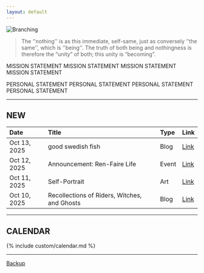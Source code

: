 ```yaml
---
layout: default
---
```


![Branching](https://trigger-sister.github.io/assets/img/logo.png)

> The ‘'nothing’' is as this immediate, self-same, just as conversely ‘'the same’', which is ‘'being’'. The truth of both being and nothingness is therefore the “unity” of both; this unity is “becoming”.

MISSION STATEMENT MISSION STATEMENT MISSION STATEMENT MISSION STATEMENT

PERSONAL STATEMENT PERSONAL STATEMENT PERSONAL STATEMENT PERSONAL STATEMENT

* * *

## NEW

| Date         | Title                                        | Type  | Link  |
|:-------------|:---------------------------------------------|:------|:------|
| Oct 13, 2025 | good swedish fish                            | Blog  | [Link](./WIP.html) |
| Oct 12, 2025 | Announcement: Ren-Faire Life                 | Event | [Link](./WIP.html) |
| Oct 11, 2025 | Self-Portrait                                | Art   | [Link](./WIP.html) |
| Oct 10, 2025 | Recollections of Riders, Witches, and Ghosts | Blog  | [Link](./WIP.html) |

* * *

## CALENDAR

{% include custom/calendar.md %}

* * *

[Backup](./indexBackup.html)
